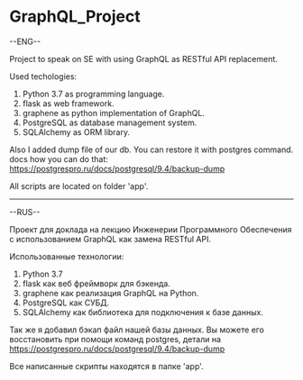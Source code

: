 # GraphQL_Project
--ENG--

Project to speak on SE with using GraphQL as RESTful API replacement.

Used techologies:
   1) Python 3.7 as programming language.
   2) flask as web framework.
   3) graphene as python implementation of GraphQL.
   4) PostgreSQL as database management system. 
   5) SQLAlchemy as ORM library.
   
Also I added dump file of our db. You can restore it with postgres command.
docs how you can do that: https://postgrespro.ru/docs/postgresql/9.4/backup-dump

All scripts are located on folder 'app'.

------------------------------------------------------------------------------------------------------------------------------------------

--RUS--

Проект для доклада на лекцию Инженерии Программного Обеспечения с использованием GraphQL как замена RESTful API.

Использованные технологии:
  1) Python 3.7
  2) flask как веб фреймворк для бэкенда.
  3) graphene как реализация GraphQL на Python.
  4) PostgreSQL как СУБД.
  5) SQLAlchemy как библиотека для подключения к базе данных.
  
Так же я добавил бэкап файл нашей базы данных. Вы можете его восстановить при помощи команд postgres, детали на 
https://postgrespro.ru/docs/postgresql/9.4/backup-dump

Все написанные скрипты находятся в папке 'app'.
